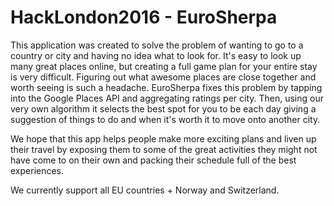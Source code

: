 # HackLondon2016 - EuroSherpa

This application was created to solve the problem of wanting to go to a country or city and having no idea what to look for. It's easy to look up many great places online, but creating a full game plan for your entire stay is very difficult. Figuring out what awesome places are close together and worth seeing is such a headache. EuroSherpa fixes this problem by tapping into the Google Places API and aggregating ratings per city. Then, using our very own algorithm it selects the best spot for you to be each day giving a suggestion of things to do and when it's worth it to move onto another city.

We hope that this app helps people make more exciting plans and liven up their travel by exposing them to some of the great activities they might not have come to on their own and packing their schedule full of the best experiences.

We currently support all EU countries + Norway and Switzerland.
